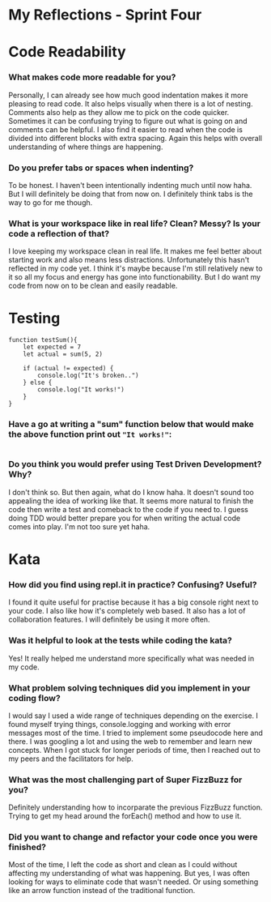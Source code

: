 # My Reflections - Sprint Four

# Code Readability

### What makes code more readable for you?

Personally, I can already see how much good indentation makes it more pleasing to read code. It also helps visually when there is a lot of nesting.
Comments also help as they allow me to pick on the code quicker. Sometimes it can be confusing trying to figure out what is going on and comments
can be helpful. I also find it easier to read when the code is divided into different blocks with extra spacing. Again this helps with overall
understanding of where things are happening.

### Do you prefer tabs or spaces when indenting?

To be honest. I haven't been intentionally indenting much until now haha. But I will definitely be doing that from now on. I definitely think tabs is the way to go for me though.

### What is your workspace like in real life? Clean? Messy? Is your code a reflection of that?

I love keeping my workspace clean in real life. It makes me feel better about starting work and also means less distractions. Unfortunately this hasn't reflected in my code yet. I think it's maybe
because I'm still relatively new to it so all my focus and energy has gone into functionability. But I do want my code from now on to be clean and easily readable.

# Testing

```
function testSum(){
    let expected = 7
    let actual = sum(5, 2)

    if (actual != expected) {
        console.log("It's broken..")
    } else {
        console.log("It works!")
    }
}
```

### Have a go at writing a "sum" function below that would make the above function print out `"It works!"`:

```const sum = (a,b) => a + b

```

### Do you think you would prefer using Test Driven Development? Why?

I don't think so. But then again, what do I know haha. It doesn't sound too appealing the idea of working like that. It seems more natural to finish the code then write a test and comeback to the code if you need to. I guess doing TDD would better prepare you for when writing the actual code comes into play. I'm not too sure yet haha.

# Kata

### How did you find using repl.it in practice? Confusing? Useful?

I found it quite useful for practise because it has a big console right next to your code.
I also like how it's completely web based. It also has a lot of collaboration features.
I will definitely be using it more often.

### Was it helpful to look at the tests while coding the kata?

Yes! It really helped me understand more specifically what was needed in my code.

### What problem solving techniques did you implement in your coding flow?

I would say I used a wide range of techniques depending on the exercise. I found myself trying things, console.logging and working with error messages most of the time. I tried to implement some pseudocode here and there. I was googling a lot and using the web to remember and learn new concepts. When I got stuck for longer periods of time, then I reached out to my peers and the facilitators for help.

### What was the most challenging part of Super FizzBuzz for you?

Definitely understanding how to incorparate the previous FizzBuzz function. Trying to get my head around the
forEach() method and how to use it.

### Did you want to change and refactor your code once you were finished?

Most of the time, I left the code as short and clean as I could without affecting my understanding of what was happening. But yes, I was often looking for ways to eliminate code that wasn't needed. Or using something like
an arrow function instead of the traditional function.
